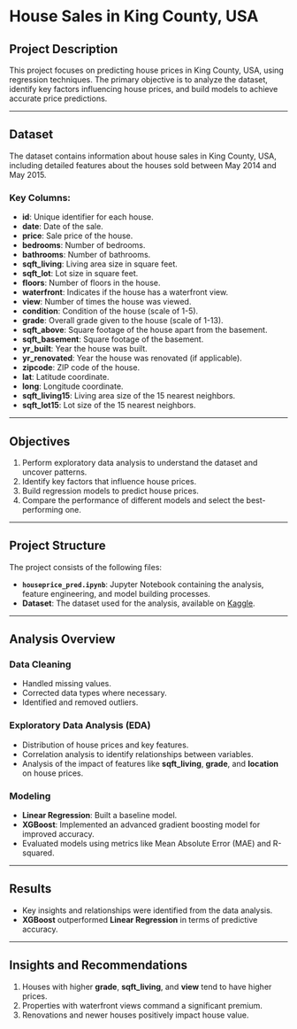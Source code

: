 # House Sales in King County, USA

## Project Description
This project focuses on predicting house prices in King County, USA, using regression techniques. The primary objective is to analyze the dataset, identify key factors influencing house prices, and build models to achieve accurate price predictions.

---

## Dataset
The dataset contains information about house sales in King County, USA, including detailed features about the houses sold between May 2014 and May 2015.

### Key Columns:
- **id**: Unique identifier for each house.
- **date**: Date of the sale.
- **price**: Sale price of the house.
- **bedrooms**: Number of bedrooms.
- **bathrooms**: Number of bathrooms.
- **sqft_living**: Living area size in square feet.
- **sqft_lot**: Lot size in square feet.
- **floors**: Number of floors in the house.
- **waterfront**: Indicates if the house has a waterfront view.
- **view**: Number of times the house was viewed.
- **condition**: Condition of the house (scale of 1-5).
- **grade**: Overall grade given to the house (scale of 1-13).
- **sqft_above**: Square footage of the house apart from the basement.
- **sqft_basement**: Square footage of the basement.
- **yr_built**: Year the house was built.
- **yr_renovated**: Year the house was renovated (if applicable).
- **zipcode**: ZIP code of the house.
- **lat**: Latitude coordinate.
- **long**: Longitude coordinate.
- **sqft_living15**: Living area size of the 15 nearest neighbors.
- **sqft_lot15**: Lot size of the 15 nearest neighbors.

---

## Objectives
1. Perform exploratory data analysis to understand the dataset and uncover patterns.
2. Identify key factors that influence house prices.
3. Build regression models to predict house prices.
4. Compare the performance of different models and select the best-performing one.

---

## Project Structure
The project consists of the following files:

- **`houseprice_pred.ipynb`**: Jupyter Notebook containing the analysis, feature engineering, and model building processes.
- **Dataset**: The dataset used for the analysis, available on [Kaggle](https://www.kaggle.com/code/malakhossam1/houseprice-pred).

---

## Analysis Overview
### Data Cleaning
- Handled missing values.
- Corrected data types where necessary.
- Identified and removed outliers.

### Exploratory Data Analysis (EDA)
- Distribution of house prices and key features.
- Correlation analysis to identify relationships between variables.
- Analysis of the impact of features like **sqft_living**, **grade**, and **location** on house prices.

### Modeling
- **Linear Regression**: Built a baseline model.
- **XGBoost**: Implemented an advanced gradient boosting model for improved accuracy.
- Evaluated models using metrics like Mean Absolute Error (MAE) and R-squared.

---

## Results
- Key insights and relationships were identified from the data analysis.
- **XGBoost** outperformed **Linear Regression** in terms of predictive accuracy.

---

## Insights and Recommendations
1. Houses with higher **grade**, **sqft_living**, and **view** tend to have higher prices.
2. Properties with waterfront views command a significant premium.
3. Renovations and newer houses positively impact house value.

